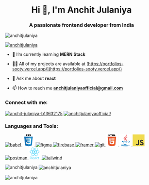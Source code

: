 <h1 align="center">Hi 👋, I'm Anchit Julaniya</h1>
<h3 align="center">A passionate frontend developer from India</h3>

<p align="left"> <img src="https://komarev.com/ghpvc/?username=anchitjulaniya&label=Profile%20views&color=0e75b6&style=flat" alt="anchitjulaniya" /> </p>

<p align="left"> <a href="https://github.com/ryo-ma/github-profile-trophy"><img src="https://github-profile-trophy.vercel.app/?username=anchitjulaniya" alt="anchitjulaniya" /></a> </p>

- 🌱 I’m currently learning **MERN Stack**

- 👨‍💻 All of my projects are available at [https://portfolios-sooty.vercel.app/](https://portfolios-sooty.vercel.app/)

- 💬 Ask me about **react**

- 📫 How to reach me **anchitjulaniyaofficial@gmail.com**

<h3 align="left">Connect with me:</h3>
<p align="left">
<a href="https://linkedin.com/in/anchit-julaniya-b13632175" target="blank"><img align="center" src="https://raw.githubusercontent.com/rahuldkjain/github-profile-readme-generator/master/src/images/icons/Social/linked-in-alt.svg" alt="anchit-julaniya-b13632175" height="30" width="40" /></a>
<a href="https://www.leetcode.com/anchitjulaniyaofficial/" target="blank"><img align="center" src="https://raw.githubusercontent.com/rahuldkjain/github-profile-readme-generator/master/src/images/icons/Social/leet-code.svg" alt="anchitjulaniyaofficial/" height="30" width="40" /></a>
</p>

<h3 align="left">Languages and Tools:</h3>
<p align="left"> <a href="https://babeljs.io/" target="_blank" rel="noreferrer"> <img src="https://www.vectorlogo.zone/logos/babeljs/babeljs-icon.svg" alt="babel" width="40" height="40"/> </a> <a href="https://www.w3schools.com/css/" target="_blank" rel="noreferrer"> <img src="https://raw.githubusercontent.com/devicons/devicon/master/icons/css3/css3-original-wordmark.svg" alt="css3" width="40" height="40"/> </a> <a href="https://www.figma.com/" target="_blank" rel="noreferrer"> <img src="https://www.vectorlogo.zone/logos/figma/figma-icon.svg" alt="figma" width="40" height="40"/> </a> <a href="https://firebase.google.com/" target="_blank" rel="noreferrer"> <img src="https://www.vectorlogo.zone/logos/firebase/firebase-icon.svg" alt="firebase" width="40" height="40"/> </a> <a href="https://www.framer.com/" target="_blank" rel="noreferrer"> <img src="https://www.vectorlogo.zone/logos/framer/framer-icon.svg" alt="framer" width="40" height="40"/> </a> <a href="https://git-scm.com/" target="_blank" rel="noreferrer"> <img src="https://www.vectorlogo.zone/logos/git-scm/git-scm-icon.svg" alt="git" width="40" height="40"/> </a> <a href="https://www.w3.org/html/" target="_blank" rel="noreferrer"> <img src="https://raw.githubusercontent.com/devicons/devicon/master/icons/html5/html5-original-wordmark.svg" alt="html5" width="40" height="40"/> </a> <a href="https://www.java.com" target="_blank" rel="noreferrer"> <img src="https://raw.githubusercontent.com/devicons/devicon/master/icons/java/java-original.svg" alt="java" width="40" height="40"/> </a> <a href="https://developer.mozilla.org/en-US/docs/Web/JavaScript" target="_blank" rel="noreferrer"> <img src="https://raw.githubusercontent.com/devicons/devicon/master/icons/javascript/javascript-original.svg" alt="javascript" width="40" height="40"/> </a> <a href="https://postman.com" target="_blank" rel="noreferrer"> <img src="https://www.vectorlogo.zone/logos/getpostman/getpostman-icon.svg" alt="postman" width="40" height="40"/> </a> <a href="https://reactjs.org/" target="_blank" rel="noreferrer"> <img src="https://raw.githubusercontent.com/devicons/devicon/master/icons/react/react-original-wordmark.svg" alt="react" width="40" height="40"/> </a> <a href="https://tailwindcss.com/" target="_blank" rel="noreferrer"> <img src="https://www.vectorlogo.zone/logos/tailwindcss/tailwindcss-icon.svg" alt="tailwind" width="40" height="40"/> </a> </p>

<p><img align="left" src="https://github-readme-stats.vercel.app/api/top-langs?username=anchitjulaniya&show_icons=true&locale=en&layout=compact" alt="anchitjulaniya" /></p>

<p>&nbsp;<img align="center" src="https://github-readme-stats.vercel.app/api?username=anchitjulaniya&show_icons=true&locale=en" alt="anchitjulaniya" /></p>

<p><img align="center" src="https://github-readme-streak-stats.herokuapp.com/?user=anchitjulaniya&" alt="anchitjulaniya" /></p>
